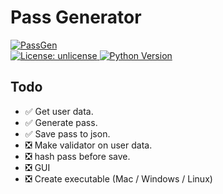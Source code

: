 # Pass Generator

<p>
<a href="https://github.com/hassanselim0/PassGen">
<img alt="PassGen" src="https://img.shields.io/badge/Inspired%20By-PassGen-lightgrey">
<br>
<a href="https://choosealicense.com/licenses/unlicense/">
<img alt="License: unlicense" src="https://img.shields.io/badge/License-Unlicense-brightgreen">
</a>
<a href="https://www.python.org/downloads/release/python-380/">
<img alt="Python Version" src="https://img.shields.io/badge/python-v3.8-blue">
</a>
</p>

## Todo

- ✅ Get user data.
- ✅ Generate pass.
- ✅ Save pass to json.
- ❎ Make validator on user data.
- ❎ hash pass before save.
- ❎ GUI
- ❎ Create executable (Mac / Windows / Linux)